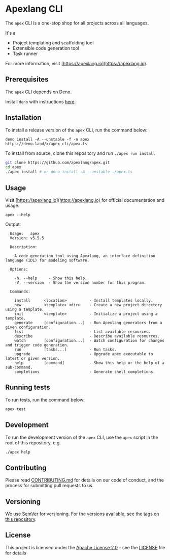 # Apexlang CLI

The `apex` CLI is a one-stop shop for all projects across all languages.

It's a

- Project templating and scaffolding tool
- Extensible code generation tool
- Task runner

For more information, visit [https://apexlang.io](https://apexlang.io).

## Prerequisites

The `apex` CLI depends on Deno.

Install `deno` with instructions
[here](https://github.com/denoland/deno_install).

## Installation

To install a release version of the `apex` CLI, run the command below:

```
deno install -A --unstable -f -n apex https://deno.land/x/apex_cli/apex.ts
```

To install from source, clone this repository and run `./apex run install`

```sh
git clone https://github.com/apexlang/apex.git
cd apex
./apex install # or deno install -A --unstable ./apex.ts
```

## Usage

Visit [https://apexlang.io](https://apexlang.io) for official documentation and
usage.

```shell
apex --help
```

Output:

```console{title="apex help"}
  Usage:   apex
  Version: v5.5.5

  Description:

    A code generation tool using Apexlang, an interface definition language (IDL) for modeling software.

  Options:

    -h, --help     - Show this help.
    -V, --version  - Show the version number for this program.

  Commands:

    install      <location>          - Install templates locally.
    new          <template> <dir>    - Create a new project directory using a template.
    init         <template>          - Initialize a project using a template.
    generate     [configuration...]  - Run Apexlang generators from a given configuration.
    list                             - List available resources.
    describe                         - Describe available resources.
    watch        [configuration...]  - Watch configuration for changes and trigger code generation.
    run          [tasks...]          - Run tasks.
    upgrade                          - Upgrade apex executable to latest or given version.
    help         [command]           - Show this help or the help of a sub-command.
    completions                      - Generate shell completions.
```

## Running tests

To run tests, run the command below:

```sh
apex test
```

## Development

To run the development version of the `apex` CLI, use the `apex` script in the
root of this repository, e.g.

```sh
./apex help
```

## Contributing

Please read
[CONTRIBUTING.md](https://github.com/apexlang/apex/blob/main/CONTRIBUTING.md)
for details on our code of conduct, and the process for submitting pull requests
to us.

## Versioning

We use [SemVer](http://semver.org/) for versioning. For the versions available,
see the [tags on this repository](https://github.com/apexlang/apex/tags).

## License

This project is licensed under the
[Apache License 2.0](https://choosealicense.com/licenses/apache-2.0/) - see the
[LICENSE](LICENSE) file for details
